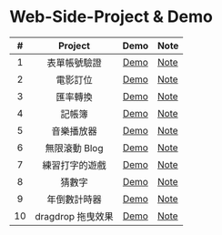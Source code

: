 # Web-Side-Project & Demo

|  #  |      Project      |                                  Demo                                   | Note                                                                              |
| :-: | :---------------: | :---------------------------------------------------------------------: | --------------------------------------------------------------------------------- |
|  1  |   表單帳號驗證    | [Demo](https://pktseng.github.io/Web-Side-Project/mission21/index.html) | [Note](https://pktseng.github.io/2020/12/31/formVaild/)                           |
|  2  |     電影訂位      | [Demo](https://pktseng.github.io/Web-Side-Project/mission22/index.html) | [Note](https://pktseng.github.io/2021/01/16/JavaScript%20-%20Movie-seat-booking/) |
|  3  |     匯率轉換      | [Demo](https://pktseng.github.io/Web-Side-Project/mission23/index.html) | [Note](https://pktseng.github.io/2021/01/08/changeRate/)                          |
|  4  |      記帳簿       | [Demo](https://pktseng.github.io/Web-Side-Project/mission24/index.html) | [Note](https://pktseng.github.io/2021/01/13/%E8%A8%98%E5%B8%B3/)                  |
|  5  |    音樂播放器     | [Demo](https://pktseng.github.io/Web-Side-Project/mission25/index.html) | [Note](https://pktseng.github.io/2021/01/22/Music-player/)                        |
|  6  |   無限滾動 Blog   | [Demo](https://pktseng.github.io/Web-Side-Project/mission26/index.html) | [Note](https://pktseng.github.io/2021/01/26/Infinite_scroll_blog/)                |
|  7  |  練習打字的遊戲   | [Demo](https://pktseng.github.io/Web-Side-Project/mission27/index.html) | [Note](https://pktseng.github.io/2021/01/29/typingGmae/)                          |
|  8  |      猜數字       | [Demo](https://pktseng.github.io/Web-Side-Project/mission28/index.html) | [Note](https://pktseng.github.io/2021/02/01/猜數字/)                              |
|  9  |   年倒數計時器    | [Demo](https://pktseng.github.io/Web-Side-Project/mission29/index.html) | [Note](https://pktseng.github.io/2021/02/05/countdown/)                           |
| 10  | dragdrop 拖曳效果 | [Demo](https://pktseng.github.io/Web-Side-Project/mission30/index.html) | [Note](https://pktseng.github.io/2021/02/08/dragdrop/)                            |
